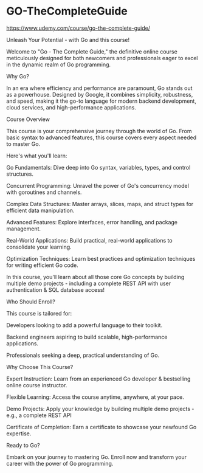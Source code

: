 # GO-TheCompleteGuide
https://www.udemy.com/course/go-the-complete-guide/

Unleash Your Potential - with Go and this course!

Welcome to "Go - The Complete Guide," the definitive online course meticulously designed for both newcomers and professionals eager to excel in the dynamic realm of Go programming.



Why Go?

In an era where efficiency and performance are paramount, Go stands out as a powerhouse. Designed by Google, it combines simplicity, robustness, and speed, making it the go-to language for modern backend development, cloud services, and high-performance applications.

Course Overview

This course is your comprehensive journey through the world of Go. From basic syntax to advanced features, this course covers every aspect needed to master Go.

Here's what you'll learn:

Go Fundamentals: Dive deep into Go syntax, variables, types, and control structures.

Concurrent Programming: Unravel the power of Go's concurrency model with goroutines and channels.

Complex Data Structures: Master arrays, slices, maps, and struct types for efficient data manipulation.

Advanced Features: Explore interfaces, error handling, and package management.

Real-World Applications: Build practical, real-world applications to consolidate your learning.

Optimization Techniques: Learn best practices and optimization techniques for writing efficient Go code.

In this course, you'll learn about all those core Go concepts by building multiple demo projects - including a complete REST API with user authentication & SQL database access!

Who Should Enroll?

This course is tailored for:

Developers looking to add a powerful language to their toolkit.

Backend engineers aspiring to build scalable, high-performance applications.

Professionals seeking a deep, practical understanding of Go.

Why Choose This Course?

Expert Instruction: Learn from an experienced Go developer & bestselling online course instructor.

Flexible Learning: Access the course anytime, anywhere, at your pace.

Demo Projects: Apply your knowledge by building multiple demo projects - e.g., a complete REST API

Certificate of Completion: Earn a certificate to showcase your newfound Go expertise.

Ready to Go?

Embark on your journey to mastering Go. Enroll now and transform your career with the power of Go programming.